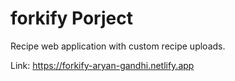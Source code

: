 # forkify Porject

Recipe web application with custom recipe uploads.


Link: https://forkify-aryan-gandhi.netlify.app
